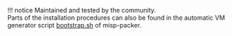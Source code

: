 !!! notice
    Maintained and tested by the community.<br />
    Parts of the installation procedures can also be found in the automatic VM generator script [bootstrap.sh](https://github.com/MISP/misp-packer/blob/18.04/scripts/bootstrap.sh) of misp-packer.
